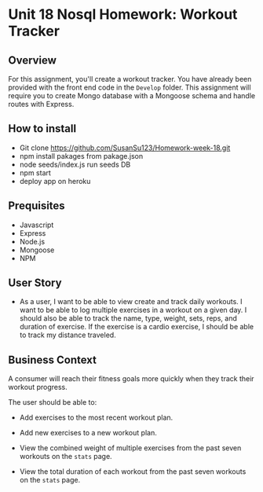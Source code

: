 # Unit 18 Nosql Homework: Workout Tracker

## Overview

For this assignment, you'll create a workout tracker. You have already been provided with the front end code in the `Develop` folder. This assignment will require you to create Mongo database with a Mongoose schema and handle routes with Express.


## How to install

* Git clone https://github.com/SusanSu123/Homework-week-18.git
* npm install pakages from pakage.json
* node seeds/index.js run seeds DB
* npm start
* deploy app on heroku


## Prequisites

*  Javascript
*  Express
*  Node.js
*  Mongoose
*  NPM



## User Story

* As a user, I want to be able to view create and track daily workouts. I want to be able to log multiple exercises in a workout on a given day. I should also be able to track the name, type, weight, sets, reps, and duration of exercise. If the exercise is a cardio exercise, I should be able to track my distance traveled.

## Business Context

A consumer will reach their fitness goals more quickly when they track their workout progress.

The user should be able to:

  * Add exercises to the most recent workout plan.

  * Add new exercises to a new workout plan.

  * View the combined weight of multiple exercises from the past seven workouts on the `stats` page.

  * View the total duration of each workout from the past seven workouts on the `stats` page.

